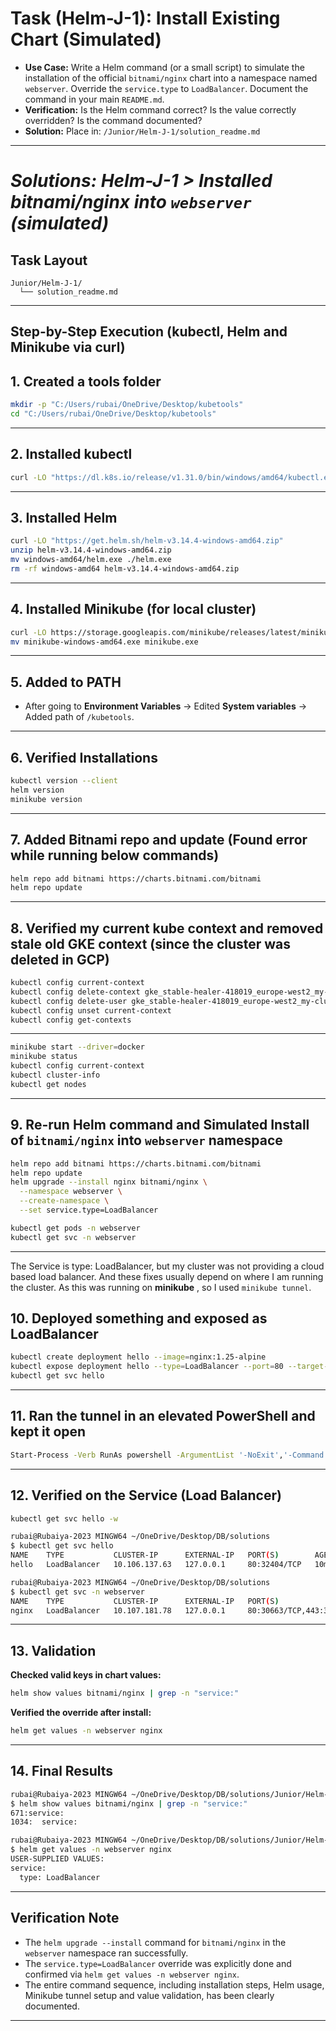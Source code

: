 # Task (Helm-J-1): Install Existing Chart (Simulated)

*   **Use Case:** Write a Helm command (or a small script) to simulate the installation of the official `bitnami/nginx` chart into a namespace named `webserver`. Override the `service.type` to `LoadBalancer`. Document the command in your main `README.md`.
*   **Verification:** Is the Helm command correct? Is the value correctly overridden? Is the command documented?
*   **Solution:** Place in: `/Junior/Helm-J-1/solution_readme.md`

--- 

# *Solutions: Helm-J-1 > Installed bitnami/nginx into `webserver` (simulated)*

## Task Layout

```
Junior/Helm-J-1/                
  └── solution_readme.md
```

---

## Step-by-Step Execution (kubectl, Helm and Minikube via curl)

## 1. Created a tools folder

```bash
mkdir -p "C:/Users/rubai/OneDrive/Desktop/kubetools"
cd "C:/Users/rubai/OneDrive/Desktop/kubetools"
```
---

## 2. Installed kubectl

```bash
curl -LO "https://dl.k8s.io/release/v1.31.0/bin/windows/amd64/kubectl.exe"
```
---

## 3. Installed Helm

```bash
curl -LO "https://get.helm.sh/helm-v3.14.4-windows-amd64.zip"
unzip helm-v3.14.4-windows-amd64.zip
mv windows-amd64/helm.exe ./helm.exe
rm -rf windows-amd64 helm-v3.14.4-windows-amd64.zip
```
---

## 4. Installed Minikube (for local cluster)

```bash
curl -LO https://storage.googleapis.com/minikube/releases/latest/minikube-windows-amd64.exe
mv minikube-windows-amd64.exe minikube.exe
```
---

## 5. Added to PATH

* After going to **Environment Variables** → Edited **System variables** → Added path of `/kubetools`.

---

## 6. Verified Installations

```bash
kubectl version --client
helm version
minikube version  
```
---

## 7. Added Bitnami repo and update (Found error while running below commands)

```bash
helm repo add bitnami https://charts.bitnami.com/bitnami
helm repo update
```
---

## 8. Verified my current kube context and removed stale old GKE context (since the cluster was deleted in GCP)

```bash
kubectl config current-context
kubectl config delete-context gke_stable-healer-418019_europe-west2_my-cluster
kubectl config delete-user gke_stable-healer-418019_europe-west2_my-cluster
kubectl config unset current-context
kubectl config get-contexts
```
---

```bash
minikube start --driver=docker
minikube status
kubectl config current-context
kubectl cluster-info
kubectl get nodes
```
---

## 9. Re-run Helm command and Simulated Install of `bitnami/nginx` into `webserver` namespace

```bash
helm repo add bitnami https://charts.bitnami.com/bitnami
helm repo update
helm upgrade --install nginx bitnami/nginx \
  --namespace webserver \
  --create-namespace \
  --set service.type=LoadBalancer

kubectl get pods -n webserver
kubectl get svc -n webserver
```
---

The Service is type: LoadBalancer, but my cluster was not providing a cloud based load balancer. 
And these fixes usually depend on where I am running the cluster. As this was running on **minikube** , so I used `minikube tunnel`.

## 10. Deployed something and exposed as LoadBalancer

```bash
kubectl create deployment hello --image=nginx:1.25-alpine
kubectl expose deployment hello --type=LoadBalancer --port=80 --target-port=80
kubectl get svc hello
```
---

## 11. Ran the tunnel in an elevated PowerShell and kept it open

```bash
Start-Process -Verb RunAs powershell -ArgumentList '-NoExit','-Command','minikube tunnel'
```
---

## 12. Verified on the Service (Load Balancer)

```bash
kubectl get svc hello -w

rubai@Rubaiya-2023 MINGW64 ~/OneDrive/Desktop/DB/solutions
$ kubectl get svc hello
NAME    TYPE           CLUSTER-IP      EXTERNAL-IP   PORT(S)        AGE
hello   LoadBalancer   10.106.137.63   127.0.0.1     80:32404/TCP   10m

rubai@Rubaiya-2023 MINGW64 ~/OneDrive/Desktop/DB/solutions
$ kubectl get svc -n webserver
NAME    TYPE           CLUSTER-IP      EXTERNAL-IP   PORT(S)                      AGE
nginx   LoadBalancer   10.107.181.78   127.0.0.1     80:30663/TCP,443:32544/TCP   6d1h
```
---

## 13. Validation

**Checked valid keys in chart values:**

```bash
helm show values bitnami/nginx | grep -n "service:"
```

**Verified the override after install:**

```bash
helm get values -n webserver nginx
```
---

## 14. Final Results

```bash
rubai@Rubaiya-2023 MINGW64 ~/OneDrive/Desktop/DB/solutions/Junior/Helm-J-1
$ helm show values bitnami/nginx | grep -n "service:"
671:service:
1034:  service:

rubai@Rubaiya-2023 MINGW64 ~/OneDrive/Desktop/DB/solutions/Junior/Helm-J-1
$ helm get values -n webserver nginx
USER-SUPPLIED VALUES:
service:
  type: LoadBalancer
```
---

## Verification Note

- The `helm upgrade --install` command for `bitnami/nginx` in the `webserver` namespace ran successfully.  
- The `service.type=LoadBalancer` override was explicitly done and confirmed via `helm get values -n webserver nginx`.  
- The entire command sequence, including installation steps, Helm usage, Minikube tunnel setup and value validation, has been clearly documented.  

---